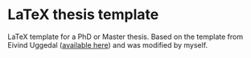# LaTeX thesis template

LaTeX template for a PhD or Master thesis. Based on the template from Eivind Uggedal ([available here](https://github.com/jrk/uggedal-thesis)) and was modified by myself.